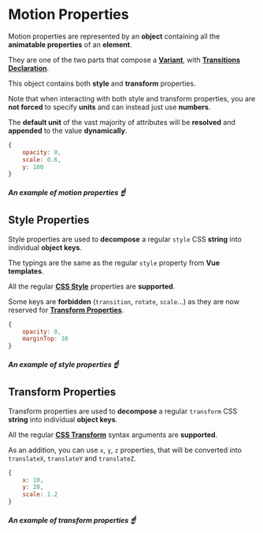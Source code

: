 # Motion Properties

Motion properties are represented by an **object** containing all the **animatable properties** of an **element**.

They are one of the two parts that compose a [**Variant**](/variants), with [**Transitions Declaration**](/transition-properties).

This object contains both **style** and **transform** properties.

Note that when interacting with both style and transform properties, you are **not forced** to specify **units** and can instead just use **numbers**.

The **default unit** of the vast majority of attributes will be **resolved** and **appended** to the value **dynamically**.

```javascript
{
    opacity: 0,
    scale: 0.6,
    y: 100
}
```

##### _An example of motion properties_ ☝️

## Style Properties

Style properties are used to **decompose** a regular `style` CSS **string** into individual **object keys**.

The typings are the same as the regular `style` property from **Vue templates**.

All the regular [**CSS Style**](https://developer.mozilla.org/fr/docs/Web/CSS/Reference) properties are **supported**.

Some keys are **forbidden** (`transition`, `rotate`, `scale`...) as they are now reserved for [**Transform Properties**](#transform-properties).

```javascript
{
    opacity: 0,
    marginTop: 10
}
```

##### _An example of style properties_ ☝️

## Transform Properties

Transform properties are used to **decompose** a regular `transform` CSS **string** into individual **object keys**.

All the regular [**CSS Transform**](https://developer.mozilla.org/en-US/docs/Web/CSS/transform#syntax) syntax arguments are **supported**.

As an addition, you can use `x`, `y`, `z` properties, that will be converted into `translateX`, `translateY` and `translateZ`.

```javascript
{
    x: 10,
    y: 20,
    scale: 1.2
}
```

##### _An example of transform properties_ ☝️
